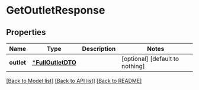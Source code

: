 # GetOutletResponse


## Properties
Name | Type | Description | Notes
------------ | ------------- | ------------- | -------------
**outlet** | [***FullOutletDTO**](FullOutletDTO.md) |  | [optional] [default to nothing]


[[Back to Model list]](../README.md#models) [[Back to API list]](../README.md#api-endpoints) [[Back to README]](../README.md)


